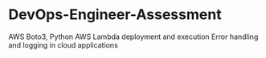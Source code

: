 # DevOps-Engineer-Assessment
AWS Boto3, Python AWS Lambda deployment and execution Error handling and logging in cloud applications
